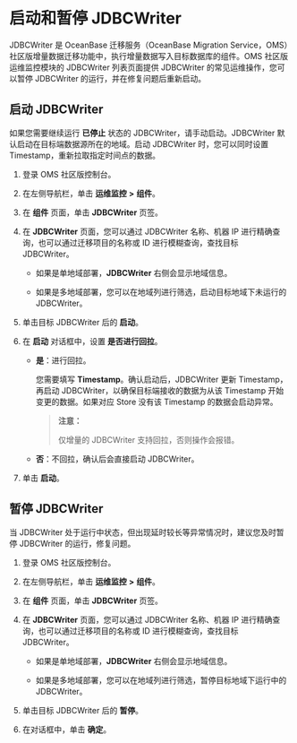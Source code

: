 # 启动和暂停 JDBCWriter

JDBCWriter 是 OceanBase 迁移服务（OceanBase Migration Service，OMS）社区版增量数据迁移功能中，执行增量数据写入目标数据库的组件。OMS 社区版运维监控模块的 JDBCWriter 列表页面提供 JDBCWriter 的常见运维操作，您可以暂停 JDBCWriter 的运行，并在修复问题后重新启动。

## 启动 JDBCWriter

如果您需要继续运行 **已停止** 状态的 JDBCWriter，请手动启动。JDBCWriter 默认启动在目标端数据源所在的地域。启动 JDBCWriter 时，您可以同时设置 Timestamp，重新拉取指定时间点的数据。

1. 登录 OMS 社区版控制台。

2. 在左侧导航栏，单击 **运维监控** **\>** **组件**。

3. 在 **组件** 页面，单击 **JDBCWriter** 页签。

4. 在 **JDBCWriter** 页面，您可以通过 JDBCWriter 名称、机器 IP 进行精确查询，也可以通过迁移项目的名称或 ID 进行模糊查询，查找目标 JDBCWriter。

   * 如果是单地域部署，**JDBCWriter** 右侧会显示地域信息。

   * 如果是多地域部署，您可以在地域列进行筛选，启动目标地域下未运行的 JDBCWriter。

5. 单击目标 JDBCWriter 后的 **启动**。

6. 在 **启动** 对话框中，设置 **是否进行回拉**。

   * **是**：进行回拉。

     您需要填写 **Timestamp**。确认启动后，JDBCWriter 更新 Timestamp，再启动 JDBCWriter，以确保目标端接收的数据为从该 Timestamp 开始变更的数据。如果对应 Store 没有该 Timestamp 的数据会启动异常。

     >**注意：**
     >
     >仅增量的 JDBCWriter 支持回拉，否则操作会报错。

   * **否**：不回拉，确认后会直接启动 JDBCWriter。

7. 单击 **启动**。

## 暂停 JDBCWriter

当 JDBCWriter 处于运行中状态，但出现延时较长等异常情况时，建议您及时暂停 JDBCWriter 的运行，修复问题。

1. 登录 OMS 社区版控制台。

2. 在左侧导航栏，单击 **运维监控** **\>** **组件**。

3. 在 **组件** 页面，单击 **JDBCWriter** 页签。

4. 在 **JDBCWriter** 页面，您可以通过 JDBCWriter 名称、机器 IP 进行精确查询，也可以通过迁移项目的名称或 ID 进行模糊查询，查找目标 JDBCWriter。

   * 如果是单地域部署，**JDBCWriter** 右侧会显示地域信息。

   * 如果是多地域部署，您可以在地域列进行筛选，暂停目标地域下运行中的 JDBCWriter。

5. 单击目标 JDBCWriter 后的 **暂停**。

6. 在对话框中，单击 **确定**。

